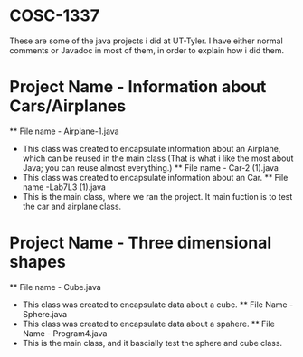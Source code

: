 # COSC-1337
These are some of the java projects i did at UT-Tyler. 
I have either normal comments or Javadoc in most of them, in order to explain how i did them.

# Project Name - Information about Cars/Airplanes
  ** File name - Airplane-1.java
  * This class was created to encapsulate information about an Airplane, which can be reused in the main class (That is what i like the       most about Java; you can reuse almost everything.)
  ** File name - Car-2 (1).java
  * This class was created to encapsulate information about an Car.
  ** File name -Lab7L3 (1).java
  * This is the main class, where we ran the project. It main fuction is to test the car and airplane class.
  
# Project Name - Three dimensional shapes
  ** File name - Cube.java
  * This class was created to encapsulate data about a cube.
  ** File Name - Sphere.java
  * This class was created to encapsulate data about a spahere.
  ** File Name - Program4.java
  * This is the main class, and it bascially test the sphere and cube class.

